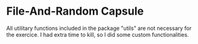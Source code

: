 # File-And-Random Capsule

All utilitary functions included in the package "utils" are not necessary for the exercice.
I had extra time to kill, so I did some custom functionalities.
